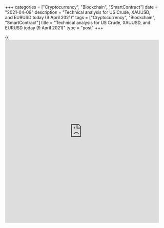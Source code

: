+++
categories = ["Cryptocurrency", "Blockchain", "SmartContract"]
date = "2021-04-09"
description = "Technical analysis for US Crude, XAUUSD, and EURUSD today (9 April 2021)"
tags = ["Cryptocurrency", "Blockchain", "SmartContract"]
title = "Technical analysis for US Crude, XAUUSD, and EURUSD today (9 April 2021)"
type = "post"
+++

{{<iframe id="large-banner" src="https://www.bounty.group/#slide=23.0" width="100%" height="600" scrolling="no" style="border: 0px solid rgb(216, 221, 230); border-radius: 3px;">}}

2021-04-09

2021-04-09

Short-term analysis for oil, gold, and EURUSD for 09.04.2021Alex
Rodionov

I welcome my fellow traders! I have made a price forecast for US Crude,
XAUUSD, and EURUSD using a combination of margin zones methodology and
technical analysis. Based on the market analysis, I suggest entry
signals for intraday traders.

An important event regarding gold happened yesterday. The March high was
updated around level 1755.

The article covers the following subjects:

## Oil price forecast for today: USCrude analysis

Yesterday, the oil session was again without changes. The oil is still
trading in a short-term downtrend. The trend's target is to test the
Target Zone 57.13 - 56.62. According to the previous analysis, the best
scenario for work today is to hold sales entered in the zone of good
sell prices 60.45 - 59.42.

It will be relevant to buy oil when the bulls break out the resistance
level of 60.70. In this case, enter oil purchases with a target in the
upper Target Zone 63.26 - 62.75, while the trend will reverse up.

### [USCrude][1] trading ideas for today:

Hold down sales entered in the zone of 59.42 - 60.45. TakeProfit: 57.35.
StopLoss: 61.00

* * *

## Gold price forecast for today: XAUUSD analysis

An important event regarding gold happened yesterday. The March high was
updated around level 1755. The Gold Zone 1755 - 1752 was also reached as
part of a short-term uptrend.

Now, major traders are closing purchases while the gold is correcting.
Prices are approaching the mirror level of 1745. The Additional Zone
1746 - 1744, which is responsible for the intraday trend, and serves as
strong support, is around ​​the abovementioned mirror level.

Holding the zone and forming a buy pattern will allow the gold to test
the level of 1757. After a breakout of the zone and price consolidation
below, the prices will go into a deep correction with a target at the
border of the short-term uptrend 1736 - 1734.

### [XAUUSD][2] trading ideas for today:

  1. Buy according to the pattern in Additional Zone 1746 - 1744. TakeProfit: 1757. StopLoss: according to the pattern rules.

  2. If the price breaks out the level 1745, sell. TakeProfit: zone 1736 - 1734. StopLoss: above the next local high.

* * *

## Euro/Dollar forecast for today: EURUSD analysis

Yesterday, the euro support level of 1.1862 hadn't been broken out, from
which a new bullish impulse was formed. As a result, the price updated
the previous day's high, and the US trading session closed the price
above the Target Zone 1.1880 - 1.1864. The next trend target is the Gold
Zone 1.1952 - 1.1944.

Now the euro is correcting and testing the Additional Zone 1.1887 -
1.1883. This is a strong support that is responsible for the intraday
trend. Holding the zone and forming a buy pattern will allow entering a
long trade with the target at 1.1921.

Breakout of the Additional Zone will result in a deep correction with
the target at the trend border 1.1862.

### [EURUSD][3] trading ideas for today:

Buy according to the pattern in Additional Zone 1.1887 - 1.1883.
TakeProfit: 1.1921. StopLoss: according to the pattern rules.

* * *

P.S. Did you like my article? Share it in social networks: it will be
the best “thank you" :)

Ask me questions and comment below. I’ll be glad to answer your
questions and give necessary explanations.

 **Useful links:**

  * I recommend trying to trade with a reliable broker [here][4]. The system allows you to trade by yourself or copy successful traders from all across the globe.
  * Use my promo-code BLOG for getting deposit bonus 50% on LiteForex platform. Just enter this code in the appropriate field while [depositing][5] your trading account.
  * Telegram chat for traders: <t.me/liteforexengchat>. We are sharing the signals and trading experience
  * Telegram channel with high-quality analytics, Forex reviews, training articles, and other useful things for traders <t.me/liteforex>

## Price chart of XAUUSD in real time mode

The content of this article reflects the author’s opinion and does not
necessarily reflect the official position of LiteForex. The material
published on this page is provided for informational purposes only and
should not be considered as the provision of investment advice for the
purposes of Directive 2004/39/EC.

Rate this article:

{{value}}

( {{count}} {{title}} )

   1. my.liteforex.com/trading?type=oil
   2. my.liteforex.com/trading/chart?symbol=XAUUSD&returnUrl=true
   3. my.liteforex.com/trading/chart?symbol=EURUSD&returnUrl=true
   4. my.liteforex.com/?category=analysts-opinions&slug=short-term-analysis-for-oil-gold-and-eurusd-for-09042021&openPopup=%2Fregistration%2Fpopup&utm_source=blog&utm_medium=article&utm_campaign=bonus
   5. my.liteforex.com/deposit/?category=analysts-opinions&slug=short-term-analysis-for-oil-gold-and-eurusd-for-09042021&promo_code=BLOG&utm_source=blog&utm_medium=article&utm_campaign=bonus
